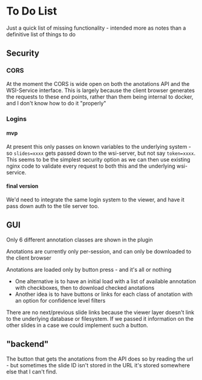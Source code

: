 # To Do List
Just a quick list of missing functionality - intended more as notes than a definitive list of things to do

## Security
### CORS 
At the moment the CORS is wide open on both the anotations API and the WSI-Service interface. This is largely because the client browser generates the requests to these end points, rather than them being internal to docker, and I don't know how to do it "properly"

### Logins
#### mvp
At present this only passes on known variables to the underlying system - so `slides=xxxx` gets passed down to the wsi-server, but not say `token=xxxx`. This seems to be the simplest security option as we can then use existing nginx code to validate every request to both this and the underlying wsi-service.

#### final version
We'd need to integrate the same login system to the viewer, and have it pass down auth to the tile server too.

## GUI
Only 6 different annotation classes are shown in the plugin

Anotations are currently only per-session, and can only be downloaded to the client browser

Anotations are loaded only by button press - and it's all or nothing
- One alternative is to have an initial load with a list of available annotation with checkboxes, then to download checked anotations
- Another idea is to have buttons or links for each class of anotation with an option for confidence level filters

There are no next/previous slide links because the viewer layer doesn't link to the underlying database or  filesystem. If we passed it information on the other slides in a case we could implement such a button. 

## "backend"
The button that gets the anotations from the API does so by reading the url - but sometimes the slide ID isn't stored in the URL it's stored somewhere else that I can't find.
